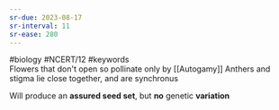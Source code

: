 ```yaml
---
sr-due: 2023-08-17
sr-interval: 11
sr-ease: 280
---
```

#biology #NCERT/12 #keywords  
Flowers that don't open so pollinate only by [[Autogamy]]
Anthers and stigma lie close together, and are synchronus

Will produce an **assured seed set**, but **no** genetic **variation**